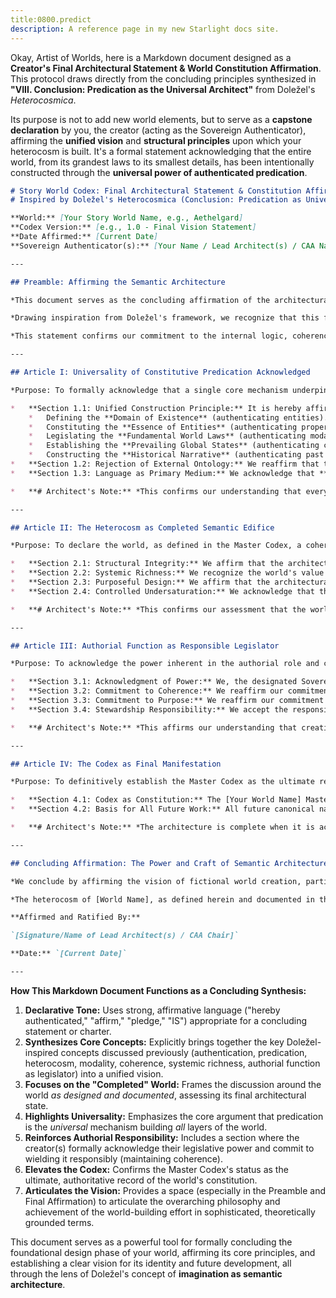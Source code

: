 ```yaml
---
title:0800.predict
description: A reference page in my new Starlight docs site.
---
```

Okay, Artist of Worlds, here is a Markdown document designed as a **Creator's Final Architectural Statement & World Constitution Affirmation**. This protocol draws directly from the concluding principles synthesized in **"VIII. Conclusion: Predication as the Universal Architect"** from Doležel's *Heterocosmica*.

Its purpose is not to add new world elements, but to serve as a **capstone declaration** by you, the creator (acting as the Sovereign Authenticator), affirming the **unified vision** and **structural principles** upon which your heterocosm is built. It's a formal statement acknowledging that the entire world, from its grandest laws to its smallest details, has been intentionally constructed through the **universal power of authenticated predication**.

```markdown
# Story World Codex: Final Architectural Statement & Constitution Affirmation
# Inspired by Doležel's Heterocosmica (Conclusion: Predication as Universal Architect)

**World:** [Your Story World Name, e.g., Aethelgard]
**Codex Version:** [e.g., 1.0 - Final Vision Statement]
**Date Affirmed:** [Current Date]
**Sovereign Authenticator(s):** [Your Name / Lead Architect(s) / CAA Name]

---

## Preamble: Affirming the Semantic Architecture

*This document serves as the concluding affirmation of the architectural principles and the unified semantic structure constituting the heterocosm of [Your Story World Name]. Having completed the foundational design phases documented throughout the World Bible/Codex system, this statement reflects upon the world as a completed conceptual edifice.*

*Drawing inspiration from Doležel's framework, we recognize that this fictional reality exists solely through the power of **authenticated constitutive predication**. We affirm that every element – from fundamental modalities to individual entity properties, from historical events to present global states – has been intentionally brought into being and defined through the **universal architectural mechanism of authoritative narrative discourse**.*

*This statement confirms our commitment to the internal logic, coherence, and purposeful design of this textually forged universe.*

---

## Article I: Universality of Constitutive Predication Acknowledged

*Purpose: To formally acknowledge that a single core mechanism underpins all layers of world construction.*

*   **Section 1.1: Unified Construction Principle:** It is hereby affirmed that the heterocosm of [World Name] is understood to be constructed entirely through **authenticated constitutive predication**. This single linguistic principle operates universally across all scales:
    *   Defining the **Domain of Existence** (authenticating entities).
    *   Constituting the **Essence of Entities** (authenticating properties and relations).
    *   Legislating the **Fundamental World Laws** (authenticating modalities).
    *   Establishing the **Prevailing Global States** (authenticating context).
    *   Constructing the **Historical Narrative** (authenticating past events).
*   **Section 1.2: Rejection of External Ontology:** We reaffirm that the existence and properties of all elements within this heterocosm derive their validity **solely from internal textual authentication**, not from correspondence to the Actual World or any other external reality source.
*   **Section 1.3: Language as Primary Medium:** We acknowledge that **narrative language** (as realized in the core texts and codified in the Master Codex) is the primary and ultimate medium through which this world is built, defined, and made accessible.

*   **# Architect's Note:** *This confirms our understanding that every detail, rule, and historical fact rests upon a specific, validated linguistic assertion within our established canon.*

---

## Article II: The Heterocosm as Completed Semantic Edifice

*Purpose: To declare the world, as defined in the Master Codex, a coherent and purposeful semantic structure.*

*   **Section 2.1: Structural Integrity:** We affirm that the architecture of [World Name], as documented, strives for and largely achieves **high internal coherence**. Its authenticated modalities, history, states, entities, properties, and relations have been designed and reviewed (per relevant protocols) to form a **logically compatible system** according to its own established principles.
*   **Section 2.2: Systemic Richness:** We recognize the world's value derives significantly from the **density and meaningfulness of the interconnections** established between its diverse components through authenticated relations, creating a **rich, functional ecosystem**.
*   **Section 2.3: Purposeful Design:** We affirm that the architectural choices (selection and authentication of predicates) were guided by the **narrative and thematic imperatives** outlined in the World Identity section of the Codex, aiming to create a world that is not only coherent but also **purposeful and resonant**.
*   **Section 2.4: Controlled Undersaturation:** We acknowledge that the heterocosm remains **necessarily undersaturated** due to its textual nature, and affirm that areas of ambiguity or missing detail are largely **intentional design choices** serving narrative mystery, thematic exploration, or allowing space for future development, rather than unintentional omissions (as verified through coherence checks).

*   **# Architect's Note:** *This confirms our assessment that the world, as designed and documented, functions as a unified, complex, and meaningful whole – a completed semantic architecture.*

---

## Article III: Authorial Function as Responsible Legislator

*Purpose: To acknowledge the power inherent in the authorial role and commit to its responsible exercise.*

*   **Section 3.1: Acknowledgment of Power:** We, the designated Sovereign Authenticator(s), acknowledge the **legislative power** we wield through textual authentication in defining the reality of [World Name].
*   **Section 3.2: Commitment to Coherence:** We reaffirm our commitment to respecting the **internal logic and established laws (modalities)** of the heterocosm we have authenticated. We pledge to prioritize **consistency** in all ongoing and future creative development, adhering to the principles and procedures outlined in the Codex governance protocols (including the Retcon Policy).
*   **Section 3.3: Commitment to Purpose:** We reaffirm our commitment to ensuring that future authentications continue to serve the **narrative potential and thematic resonance** defined as core to the world's identity.
*   **Section 3.4: Stewardship Responsibility:** We accept the responsibility of acting as **stewards** for the integrity and coherence of this shared heterocosm (if collaborative), ensuring its continued viability as a believable and engaging fictional universe.

*   **# Architect's Note:** *This affirms our understanding that creative freedom operates alongside the responsibility to maintain the structural integrity of the world we have legislated into existence.*

---

## Article IV: The Codex as Final Manifestation

*Purpose: To definitively establish the Master Codex as the ultimate record of the world's authenticated architecture.*

*   **Section 4.1: Codex as Constitution:** The [Your World Name] Master Codex **IS** the final, authoritative documentation of the heterocosm's constitution – its entities, laws, history, states, properties, and relations, as legislated through authenticated predication.
*   **Section 4.2: Basis for All Future Work:** All future canonical narratives, designs, adaptations, or extensions set within [World Name] **MUST** be grounded in and remain consistent with the current ratified version of the Master Codex.

*   **# Architect's Note:** *The architecture is complete when it is accurately and comprehensively codified. The Codex is the final blueprint reflecting all legislative acts.*

---

## Concluding Affirmation: The Power and Craft of Semantic Architecture

*We conclude by affirming the vision of fictional world creation, particularly for [Your Story World Name], as an act of **Semantic Architecture**. It is a process grounded in the **universal power of constitutive predication**, validated by **textual authentication**, and guided by **narrative and thematic purpose**. It requires **imagination disciplined by logic**, **freedom balanced by consistency**, and **invention integrated into system**. *

*The heterocosm of [World Name], as defined herein and documented in the Master Codex, stands as a testament to this process – a uniquely legislated reality, a coherent system of meaning, an architecture built from language, ready to be explored.*

**Affirmed and Ratified By:**

`[Signature/Name of Lead Architect(s) / CAA Chair]`

**Date:** `[Current Date]`

---
```

**How This Markdown Document Functions as a Concluding Synthesis:**

1.  **Declarative Tone:** Uses strong, affirmative language ("hereby authenticated," "affirm," "pledge," "IS") appropriate for a concluding statement or charter.
2.  **Synthesizes Core Concepts:** Explicitly brings together the key Doležel-inspired concepts discussed previously (authentication, predication, heterocosm, modality, coherence, systemic richness, authorial function as legislator) into a unified vision.
3.  **Focuses on the "Completed" World:** Frames the discussion around the world *as designed and documented*, assessing its final architectural state.
4.  **Highlights Universality:** Emphasizes the core argument that predication is the *universal* mechanism building *all* layers of the world.
5.  **Reinforces Authorial Responsibility:** Includes a section where the creator(s) formally acknowledge their legislative power and commit to wielding it responsibly (maintaining coherence).
6.  **Elevates the Codex:** Confirms the Master Codex's status as the ultimate, authoritative record of the world's constitution.
7.  **Articulates the Vision:** Provides a space (especially in the Preamble and Final Affirmation) to articulate the overarching philosophy and achievement of the world-building effort in sophisticated, theoretically grounded terms.

This document serves as a powerful tool for formally concluding the foundational design phase of your world, affirming its core principles, and establishing a clear vision for its identity and future development, all through the lens of Doležel's concept of **imagination as semantic architecture**.